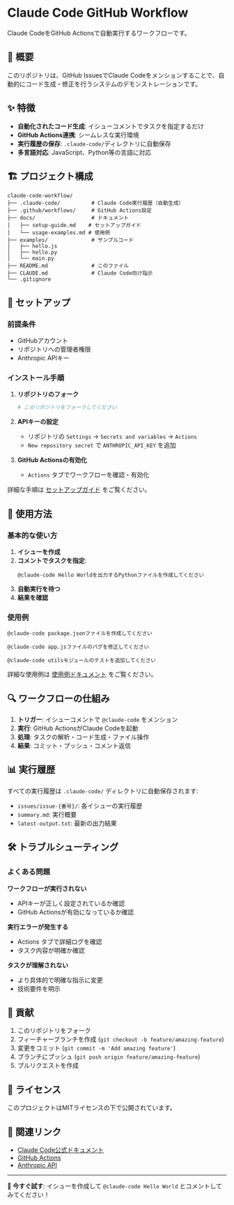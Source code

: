 # Claude Code GitHub Workflow

Claude CodeをGitHub Actionsで自動実行するワークフローです。

## 🚀 概要

このリポジトリは、GitHub IssuesでClaude Codeをメンションすることで、自動的にコード生成・修正を行うシステムのデモンストレーションです。

## ✨ 特徴

- **自動化されたコード生成**: イシューコメントでタスクを指定するだけ
- **GitHub Actions連携**: シームレスな実行環境
- **実行履歴の保存**: `.claude-code/`ディレクトリに自動保存
- **多言語対応**: JavaScript、Python等の言語に対応

## 🏗️ プロジェクト構成

```
claude-code-workflow/
├── .claude-code/          # Claude Code実行履歴（自動生成）
├── .github/workflows/     # GitHub Actions設定
├── docs/                  # ドキュメント
│   ├── setup-guide.md    # セットアップガイド
│   └── usage-examples.md # 使用例
├── examples/              # サンプルコード
│   ├── hello.js
│   ├── hello.py
│   └── main.py
├── README.md              # このファイル
├── CLAUDE.md              # Claude Code向け指示
└── .gitignore
```

## 🔧 セットアップ

### 前提条件

- GitHubアカウント
- リポジトリへの管理者権限
- Anthropic APIキー

### インストール手順

1. **リポジトリのフォーク**
   ```bash
   # このリポジトリをフォークしてください
   ```

2. **APIキーの設定**
   - リポジトリの `Settings` → `Secrets and variables` → `Actions`
   - `New repository secret` で `ANTHROPIC_API_KEY` を追加

3. **GitHub Actionsの有効化**
   - `Actions` タブでワークフローを確認・有効化

詳細な手順は [セットアップガイド](docs/setup-guide.md) をご覧ください。

## 📝 使用方法

### 基本的な使い方

1. **イシューを作成**
2. **コメントでタスクを指定**:
   ```
   @claude-code Hello Worldを出力するPythonファイルを作成してください
   ```
3. **自動実行を待つ**
4. **結果を確認**

### 使用例

```
@claude-code package.jsonファイルを作成してください
```

```
@claude-code app.jsファイルのバグを修正してください
```

```
@claude-code utilsモジュールのテストを追加してください
```

詳細な使用例は [使用例ドキュメント](docs/usage-examples.md) をご覧ください。

## 🔍 ワークフローの仕組み

1. **トリガー**: イシューコメントで `@claude-code` をメンション
2. **実行**: GitHub ActionsがClaude Codeを起動
3. **処理**: タスクの解析・コード生成・ファイル操作
4. **結果**: コミット・プッシュ・コメント返信

## 📊 実行履歴

すべての実行履歴は `.claude-code/` ディレクトリに自動保存されます:

- `issues/issue-{番号}/`: 各イシューの実行履歴
- `summary.md`: 実行概要
- `latest-output.txt`: 最新の出力結果

## 🛠️ トラブルシューティング

### よくある問題

**ワークフローが実行されない**
- APIキーが正しく設定されているか確認
- GitHub Actionsが有効になっているか確認

**実行エラーが発生する**
- Actions タブで詳細ログを確認
- タスク内容が明確か確認

**タスクが理解されない**
- より具体的で明確な指示に変更
- 技術要件を明示

## 🤝 貢献

1. このリポジトリをフォーク
2. フィーチャーブランチを作成 (`git checkout -b feature/amazing-feature`)
3. 変更をコミット (`git commit -m 'Add amazing feature'`)
4. ブランチにプッシュ (`git push origin feature/amazing-feature`)
5. プルリクエストを作成

## 📄 ライセンス

このプロジェクトはMITライセンスの下で公開されています。

## 🔗 関連リンク

- [Claude Code公式ドキュメント](https://docs.anthropic.com/)
- [GitHub Actions](https://github.com/features/actions)
- [Anthropic API](https://www.anthropic.com/api)

---

**🎯 今すぐ試す**: イシューを作成して `@claude-code Hello World` とコメントしてみてください！
